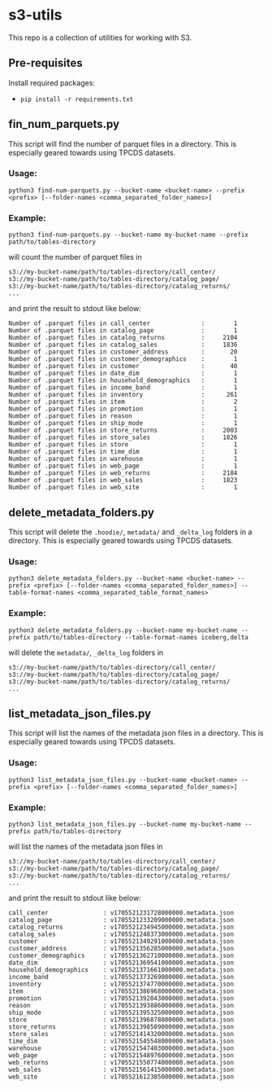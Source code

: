 # s3-utils

This repo is a collection of utilities for working with S3.

## Pre-requisites
Install required packages:
- `pip install -r requirements.txt`

## fin_num_parquets.py 
This script will find the number of parquet files in a directory. This is especially geared towards using TPCDS datasets.

### Usage:
```shell
python3 find-num-parquets.py --bucket-name <bucket-name> --prefix <prefix> [--folder-names <comma_separated_folder_names>]
```

### Example:
```shell
python3 find-num-parquets.py --bucket-name my-bucket-name --prefix path/to/tables-directory
```

will count the number of parquet files in

```shell
s3://my-bucket-name/path/to/tables-directory/call_center/
s3://my-bucket-name/path/to/tables-directory/catalog_page/
s3://my-bucket-name/path/to/tables-directory/catalog_returns/
...
```

and print the result to stdout like below:
```
Number of .parquet files in call_center              :        1
Number of .parquet files in catalog_page             :        1
Number of .parquet files in catalog_returns          :     2104
Number of .parquet files in catalog_sales            :     1836
Number of .parquet files in customer_address         :       20
Number of .parquet files in customer_demographics    :        1
Number of .parquet files in customer                 :       40
Number of .parquet files in date_dim                 :        1
Number of .parquet files in household_demographics   :        1
Number of .parquet files in income_band              :        1
Number of .parquet files in inventory                :      261
Number of .parquet files in item                     :        2
Number of .parquet files in promotion                :        1
Number of .parquet files in reason                   :        1
Number of .parquet files in ship_mode                :        1
Number of .parquet files in store_returns            :     2003
Number of .parquet files in store_sales              :     1826
Number of .parquet files in store                    :        1
Number of .parquet files in time_dim                 :        1
Number of .parquet files in warehouse                :        1
Number of .parquet files in web_page                 :        1
Number of .parquet files in web_returns              :     2184
Number of .parquet files in web_sales                :     1823
Number of .parquet files in web_site                 :        1
```

## delete_metadata_folders.py
This script will delete the `.hoodie/`, `metadata/` and `_delta_log` folders in a directory. This is especially geared towards using TPCDS datasets.

### Usage:
```shell
python3 delete_metadata_folders.py --bucket-name <bucket-name> --prefix <prefix> [--folder-names <comma_separated_folder_names>] --table-format-names <comma_separated_table_format_names>
```

### Example:
```shell
python3 delete_metadata_folders.py --bucket-name my-bucket-name --prefix path/to/tables-directory --table-format-names iceberg,delta
```

will delete the `metadata/`, `_delta_log` folders in

```shell
s3://my-bucket-name/path/to/tables-directory/call_center/
s3://my-bucket-name/path/to/tables-directory/catalog_page/
s3://my-bucket-name/path/to/tables-directory/catalog_returns/
...
```

## list_metadata_json_files.py
This script will list the names of the metadata json files in a directory. This is especially geared towards using TPCDS datasets.

### Usage:
```shell
python3 list_metadata_json_files.py --bucket-name <bucket-name> --prefix <prefix> [--folder-names <comma_separated_folder_names>]
```

### Example:
```shell
python3 list_metadata_json_files.py --bucket-name my-bucket-name --prefix path/to/tables-directory
```

will list the names of the metadata json files in

```shell
s3://my-bucket-name/path/to/tables-directory/call_center/
s3://my-bucket-name/path/to/tables-directory/catalog_page/
s3://my-bucket-name/path/to/tables-directory/catalog_returns/
...
```

and print the result to stdout like below:
```
call_center               : v1705521231728000000.metadata.json
catalog_page              : v1705521233209000000.metadata.json
catalog_returns           : v1705521234945000000.metadata.json
catalog_sales             : v1705521248373000000.metadata.json
customer                  : v1705521349291000000.metadata.json
customer_address          : v1705521356285000000.metadata.json
customer_demographics     : v1705521362710000000.metadata.json
date_dim                  : v1705521369541000000.metadata.json
household_demographics    : v1705521371661000000.metadata.json
income_band               : v1705521373269000000.metadata.json
inventory                 : v1705521374770000000.metadata.json
item                      : v1705521386968000000.metadata.json
promotion                 : v1705521392043000000.metadata.json
reason                    : v1705521393886000000.metadata.json
ship_mode                 : v1705521395325000000.metadata.json
store                     : v1705521396878000000.metadata.json
store_returns             : v1705521398509000000.metadata.json
store_sales               : v1705521414320000000.metadata.json
time_dim                  : v1705521545548000000.metadata.json
warehouse                 : v1705521547403000000.metadata.json
web_page                  : v1705521548976000000.metadata.json
web_returns               : v1705521550774000000.metadata.json
web_sales                 : v1705521561415000000.metadata.json
web_site                  : v1705521612385000000.metadata.json
```
